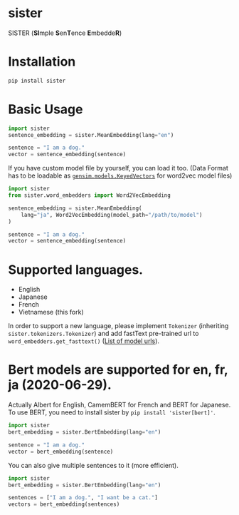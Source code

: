 # sister
SISTER (**SI**mple **S**en**T**ence **E**mbedde**R**)


# Installation

```bash
pip install sister
```


# Basic Usage
```python
import sister
sentence_embedding = sister.MeanEmbedding(lang="en")

sentence = "I am a dog."
vector = sentence_embedding(sentence)
```

If you have custom model file by yourself, you can load it too.
(Data Format has to be loadable as [`gensim.models.KeyedVectors`](https://radimrehurek.com/gensim/models/keyedvectors.html) for word2vec model files)

```py
import sister
from sister.word_embedders import Word2VecEmbedding

sentence_embedding = sister.MeanEmbedding(
    lang="ja", Word2VecEmbedding(model_path="/path/to/model")
)

sentence = "I am a dog."
vector = sentence_embedding(sentence)
```


# Supported languages.

- English
- Japanese
- French
- Vietnamese (this fork)
 
In order to support a new language, please implement `Tokenizer` (inheriting `sister.tokenizers.Tokenizer`) and add fastText
pre-trained url to `word_embedders.get_fasttext()` ([List of model urls](https://github.com/facebookresearch/fastText/blob/master/docs/pretrained-vectors.md)).


# Bert models are supported for en, fr, ja (2020-06-29).
Actually Albert for English, CamemBERT for French and BERT for Japanese.  
To use BERT, you need to install sister by `pip install 'sister[bert]'`.

```python
import sister
bert_embedding = sister.BertEmbedding(lang="en")

sentence = "I am a dog."
vector = bert_embedding(sentence)
```

You can also give multiple sentences to it (more efficient).

```python
import sister
bert_embedding = sister.BertEmbedding(lang="en")

sentences = ["I am a dog.", "I want be a cat."]
vectors = bert_embedding(sentences)
```
